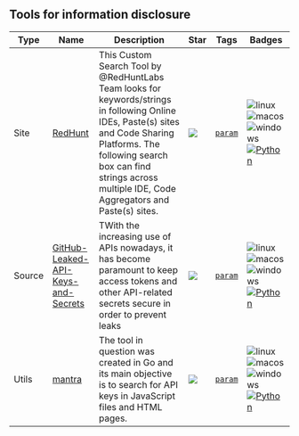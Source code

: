 
## Tools for information disclosure

| Type | Name | Description | Star | Tags | Badges |
| --- | --- | --- | --- | --- | --- |
|Site|[RedHunt](https://redhuntlabs.com/online-ide-search/)|This Custom Search Tool by @RedHuntLabs Team looks for keywords/strings in following Online IDEs, Paste(s) sites and Code Sharing Platforms. The following search box can find strings across multiple IDE, Code Aggregators and Paste(s) sites.|![](https://img.shields.io/github/stars/s0md3v/Arjun?label=%20)|[`param`](/categorize/tags/param.md)|![linux](/images/linux.png)![macos](/images/apple.png)![windows](/images/windows.png)[![Python](/images/python.png)](/categorize/langs/Python.md)|
|Source|[GitHub-Leaked-API-Keys-and-Secrets](https://gist.github.com/win3zz/0a1c70589fcbea64dba4588b93095855#file-github-leaked-api-keys-and-secrets-md)|TWith the increasing use of APIs nowadays, it has become paramount to keep access tokens and other API-related secrets secure in order to prevent leaks|![](https://img.shields.io/github/stars/s0md3v/Arjun?label=%20)|[`param`](/categorize/tags/param.md)|![linux](/images/linux.png)![macos](/images/apple.png)![windows](/images/windows.png)[![Python](/images/python.png)](/categorize/langs/Python.md)|
|Utils|[mantra](https://github.com/MrEmpy/mantra/tree/main)|The tool in question was created in Go and its main objective is to search for API keys in JavaScript files and HTML pages.|![](https://img.shields.io/github/stars/s0md3v/Arjun?label=%20)|[`param`](/categorize/tags/param.md)|![linux](/images/linux.png)![macos](/images/apple.png)![windows](/images/windows.png)[![Python](/images/python.png)](/categorize/langs/Python.md)|
